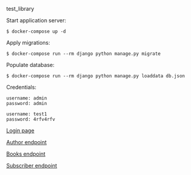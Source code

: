test_library

Start application server:

    $ docker-compose up -d

Apply migrations:

    $ docker-compose run --rm django python manage.py migrate

Populate database:

    $ docker-compose run --rm django python manage.py loaddata db.json

Credentials:

    username: admin
    password: admin

    username: test1
    password: 4rfv4rfv

[Login page](http://localhost:8000/accounts/login/)

[Author endpoint](http://localhost:8000/api/authors/)

[Books endpoint](http://localhost:8000/api/books/)

[Subscriber endpoint](http://localhost:8000/api/subscribers/)
